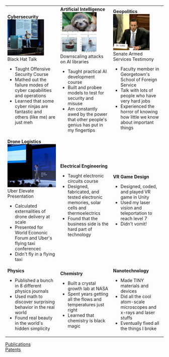 <table>
<tr>
  <td width="30%"><b>Cybersecurity</b><br>
    <img src="IMG_20210806_195611_641.jpg" alt="Black Hat Talk" width="75%"><br>
    Black Hat Talk<br>
    <ul>
      <li>Taught Offensive Security Course</li>
      <li>Mathed out the failure modes of cyber capabilities and operations</li>
      <li>Learned that some cyber ninjas are fantastic and others (like me) are just meh</li>
  </td>
  <td width="30%"><b>Artificial Intelligence</b><br>
    <img src="downscaling.jpg" alt="Downscaling Attack" width="75%"><br>
    Downscaling attacks on AI libraries<br>
    <ul>
      <li>Taught practical AI development course</li>
      <li>Built and probee models to test for security and misuse</li>
      <li>Am constantly awed by the power that other people's genius has put in my fingertips</li>
  </td>
  <td width="30%"><b>Geopolitics</b><br>
    <img src="IMG_20220503_225601_510.jpg" alt="Senate Armed Services Committee Testimony" width="75%"><br>
    Senate Armed Services Testimony<br>
    <ul>
      <li>Faculty member in Georgetown's School of Foreign Service</li>
      <li>Talk with lots of people who have very hard jobs</li>
      <li>Experienced the horror of knowing how little we know about important things</li>
    </ul>
  </td>
</tr>
<tr>
<td><b>Drone Logistics</b>
  <img src="ElevatePics - EnergyEquations - Cropped.jpg" alt="Uber Elevate Presentation" width="100%"><br>
  Uber Elevate Presentation
    <ul>
      <li>Calculated externalities of drone delivery at scale</li>
      <li>Presented for World Econonic Forum and Uber's flying taxi conferencec</li>
      <li>Didn't fly in a flying taxi</li>
    </ul>
</td>
  <td><b>Electrical Engineering</b>
    <ul>
      <li>Taught electronic circuits course</li>
      <li>Designed, fabricated, and tested electronic memories, solar cells and thermoelectrics</li>
      <li>Found that the business side is the hard part of technology</li>
    </ul>
  </td>
  <td><b>VR Game Design</b>
    <ul>
      <li>Designed, coded, and played VR game in Unity</li>
      <li>Used my laser vision and teleportation to reach level 7</li>
      <li>Didn't vomit!</li>
    </ul>
</td>
</tr>
<tr>
  <td><b>Physics</b>
    <ul>
      <li>Published a bunch in 8 different physics journals</li>
      <li>Used math to discover surprising behavior in the real world</li>
      <li>Found real beauty in the world's hidden simplicity</li>
    </ul>
</td>
  <td><b>Chemistry</b>
    <ul>
      <li>Built a crystal growth lab at NASA</li>
      <li>Spent years getting all the flows and temperatures just right</li>
      <li>Learned that chemistry is black magic</li>
    </ul>
</td>
  <td><b>Nanotechnology</b>
    <ul>
      <li>Made TINY materials and devices</li>
      <li>Did all the cool atom-scale microscopes and x-rays and laser stuffs</li>
      <li>Eventually fixed all the things I broke</li>
    </ul>
  </td>
</tr>
</table>

<a href="https://scholar.google.com/citations?user=gwBUOaUAAAAJ&hl=en">Publications</a><br>
<a href="https://patents.google.com/?inventor=Andrew+Lohn&oq=Andrew+Lohn">Patents</a><br>
